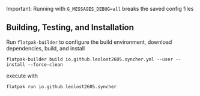 Important: Running with `G_MESSAGES_DEBUG=all` breaks the saved config files

## Building, Testing, and Installation

Run `flatpak-builder` to configure the build environment, download dependencies, build, and install

    flatpak-builder build io.github.leolost2605.syncher.yml --user --install --force-clean

execute with

    flatpak run io.github.leolost2605.syncher
